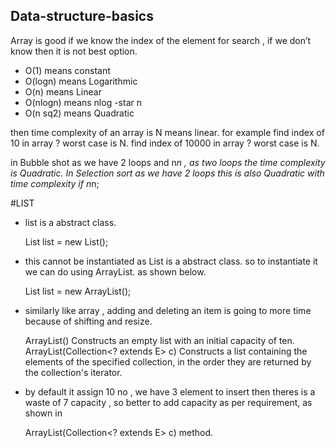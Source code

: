 ## Data-structure-basics
 
 Array is good if we know the index of the element for search , if we don’t know then it is not best option.

- O(1) means constant
- O(logn) means Logarithmic
- O(n) means Linear
- O(nlogn) means nlog -star n
- O(n sq2) means Quadratic

 then time complexity of an array is  N means linear.
  for example find index of 10 in array ? worst case is N.
  find index of 10000 in array ? worst case is N. 

in Bubble shot as we have 2 loops and n*n , as two loops the time complexity is Quadratic.
In Selection sort as we have 2 loops this is also Quadratic with time complexity if n*n;

#LIST

- list is a abstract class.
	
	List<Integer> list = new List<Integer>();
- this cannot be instantiated as List is a abstract class. so to instantiate it we can do using ArrayList. as shown below.

	List<Integer> list = new ArrayList<Integer>();

- similarly like array , adding and deleting an item is going to more time because of shifting and resize.

	ArrayList()
	Constructs an empty list with an initial capacity of ten.
	ArrayList(Collection<? extends E> c)
	Constructs a list containing the elements of the specified collection, in the order they are returned 	by the collection's iterator.

- by default it assign 10 no , we have 3 element to insert then theres is a waste of 7 capacity , so better to add capacity as per requirement, as shown in 

	ArrayList(Collection<? extends E> c) method.